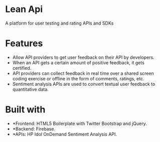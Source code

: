 # Lean Api
A platform for user testing and rating APIs and SDKs

# Features
- Allow API providers to get user feedback on their API by developers.
- When an API gets a certain amount of positive feedback, it gets certified.
- API providers can collect feedback in real time over a shared screen coding exercise or offline in the form of comments, ratings, etc.
- Sentiment analysis APIs are used to convert textual user feedback to quantitative data.
 
# Built with
- *Frontend: HTML5 Boilerplate with Twitter Bootstrap and jQuery.
- *Backend: Firebase.
- *APIs: HP Idol OnDemand Sentiment Analysis API.
